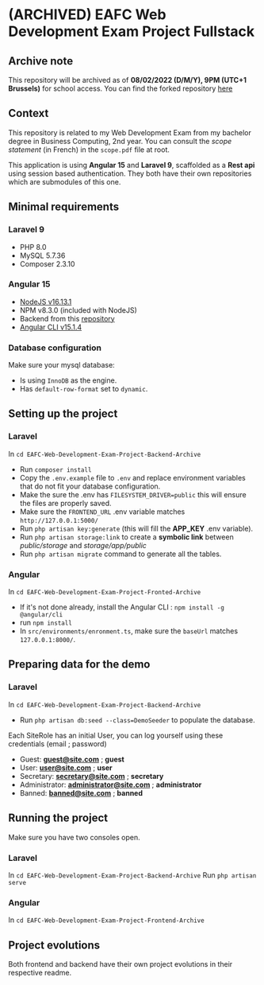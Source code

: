 # (ARCHIVED) EAFC Web Development Exam Project Fullstack

## Archive note

This repository will be archived as of **08/02/2022 (D/M/Y), 9PM (UTC+1 Brussels)** for school access.
You can find the forked repository [here](https://github.com/PinsonJulien/EAFC-Web-Development-Exam-Project-Fullstack)


## Context

This repository is related to my Web Development Exam from my bachelor degree in Business Computing, 2nd year.
You can consult the *scope statement* (in French) in the `scope.pdf` file at root.

This application is using **Angular 15** and **Laravel 9**, scaffolded as a **Rest api** using session based authentication. They both have their own repositories which are submodules of this one.

## Minimal requirements

### Laravel 9

- PHP 8.0
- MySQL 5.7.36
- Composer 2.3.10

### Angular 15

- [NodeJS v16.13.1](https://nodejs.org/en/download/)
- NPM v8.3.0 (included with NodeJS)
- Backend from this [repository](https://github.com/PinsonJulien/school-website-backend-laravel)
- [Angular CLI v15.1.4](https://angular.io/guide/setup-local#install-the-angular-cli)

### Database configuration
Make sure your mysql database:
- Is using `InnoDB` as the engine.
- Has `default-row-format` set to `dynamic`.

## Setting up the project

### Laravel

In `cd EAFC-Web-Development-Exam-Project-Backend-Archive`
- Run `composer install`
- Copy the `.env.example` file to `.env` and replace environment variables that do not fit your database configuration.
- Make the sure the .env has `FILESYSTEM_DRIVER=public` this will ensure the files are properly saved.
- Make sure the `FRONTEND_URL` .env variable matches `http://127.0.0.1:5000/`
- Run `php artisan key:generate` (this will fill the **APP_KEY** .env variable).
- Run `php artisan storage:link` to create a **symbolic link** between *public/storage* and *storage/app/public*
- Run `php artisan migrate` command to generate all the tables.

### Angular

In `cd EAFC-Web-Development-Exam-Project-Fronted-Archive`
- If it's not done already, install the Angular CLI : `npm install -g @angular/cli`
- run `npm install`
- In `src/environments/enronment.ts`, make sure the `baseUrl` matches `127.0.0.1:8000/`.

## Preparing data for the demo

### Laravel 

In `cd EAFC-Web-Development-Exam-Project-Backend-Archive`

- Run `php artisan db:seed --class=DemoSeeder` to populate the database.

Each SiteRole has an initial User, you can log yourself using these credentials (email ; password)
- Guest: **guest@site.com** ; **guest**
- User: **user@site.com** ; **user**
- Secretary: **secretary@site.com** ; **secretary**
- Administrator: **administrator@site.com** ; **administrator**
- Banned: **banned@site.com** ; **banned**

## Running the project

Make sure you have two consoles open.

### Laravel

In `cd EAFC-Web-Development-Exam-Project-Backend-Archive`
Run `php artisan serve`

### Angular
In `cd EAFC-Web-Development-Exam-Project-Frontend-Archive`

## Project evolutions

Both frontend and backend have their own project evolutions in their respective readme.